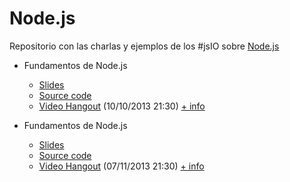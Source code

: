 Node.js
=======

Repositorio con las charlas y ejemplos de los #jsIO sobre [Node.js](http://nodejs.org/)

* Fundamentos de Node.js
  * [Slides](http://javascriptio.github.io/Node.js/slides/?title=fundamentos-node)
  * [Source code](https://github.com/JavascriptIO/Node.js/tree/master/fundamentos-node)
  * [Video Hangout](https://www.youtube.com/watch?v=UZCLU14SLfs) (10/10/2013 21:30) [+ info](http://desarrolloweb.com/en-directo/fundamentos-nodejs-jsio-8421.html)

* Fundamentos de Node.js
  * [Slides](http://javascriptio.github.io/Node.js/slides/?title=fundamentos-node-parte-2)
  * [Source code](https://github.com/JavascriptIO/Node.js/tree/master/fundamentos-node-parte-2)
  * [Video Hangout](http://www.youtube.com/watch?v=nU4rUOleCfA) (07/11/2013 21:30) [+ info](http://www.desarrolloweb.com/en-directo/nodejs-require-npm-eventos-streams-8471.html)

